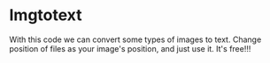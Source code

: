 # Imgtotext
With this code we can convert some types of images to text.
Change position of files as your image's position, and just use it. It's free!!!

